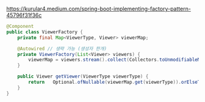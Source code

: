 https://kurular4.medium.com/spring-boot-implementing-factory-pattern-45796f31f36c

```java
@Component
public class ViewerFactory {
    private final Map<ViewerType, Viewer> viewerMap;

    @Autowired // 생략 가능 (생성자 한개)
    private ViewerFactory(List<Viewer> viewers) {
        viewerMap = viewers.stream().collect(Collectors.toUnmodifiableMap(Viewer::getType, Function.identity()));
    }

    public Viewer getViewer(ViewerType viewerType) {
        return   Optional.ofNullable(viewerMap.get(viewerType)).orElseThrow(IllegalArgumentException::new);
    }
}
```
